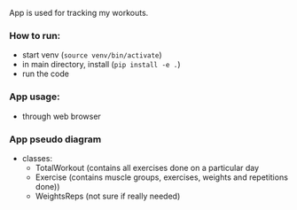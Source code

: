 App is used for tracking my workouts.

### How to run:
- start venv (`source venv/bin/activate`)
- in main directory, install (`pip install -e .`)
- run the code

### App usage:
- through web browser

### App pseudo diagram
- classes:
    - TotalWorkout (contains all exercises done on a particular day
    - Exercise (contains muscle groups, exercises, weights and repetitions done))
    - WeightsReps (not sure if really needed)